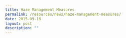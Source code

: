 ```yaml
---
title: Haze Management Measures
permalink: /resources/news/haze-management-measures/
date: 2015-09-16
layout: post
description: ""
---
```


